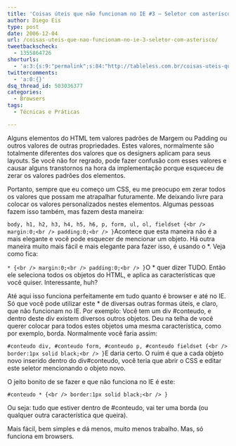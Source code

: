 ```yaml
---
title: 'Coisas úteis que não funcionam no IE #3 – Seletor com asterísco'
author: Diego Eis
type: post
date: 2006-12-04
url: /coisas-uteis-que-nao-funcionam-no-ie-3-seletor-com-asterisco/
tweetbackscheck:
  - 1355864726
shorturls:
  - 'a:3:{s:9:"permalink";s:84:"http://tableless.com.br/coisas-uteis-que-nao-funcionam-no-ie-3-seletor-com-asterisco";s:7:"tinyurl";s:26:"http://tinyurl.com/3f3yepg";s:4:"isgd";s:19:"http://is.gd/aZ8f8d";}'
twittercomments:
  - 'a:0:{}'
dsq_thread_id: 503036377
categories:
  - Browsers
tags:
  - Técnicas e Práticas

---
```

Alguns elementos do HTML tem valores padrões de Margem ou Padding ou outros valores de outras propriedades. Estes valores, normalmente são totalmente diferentes dos valores que os designers aplicam para seus layouts. Se você não for regrado, pode fazer confusão com esses valores e causar alguns transtornos na hora da implementação porque esqueceu de zerar os valores padrões dos elementos.

Portanto, sempre que eu começo um CSS, eu me preocupo em zerar todos os valores que possam me atrapalhar futuramente. Me deixando livre para colocar os valores personalizados nestes elementos. Algumas pessoas fazem isso também, mas fazem desta maneira:

 `body, h1, h2, h3, h4, h5, h6, p, form, ul, ol, fieldset {<br />
margin:0;<br />
padding:0;<br />
}`Acontece que esta maneira não é a mais elegante e você pode esquecer de mencionar um objeto. Há outra maneira muito mais fácil e mais elegante para fazer isso, é usando o *. Veja como fica:

`* {<br />
margin:0;<br />
padding:0;<br />
}`O * quer dizer TUDO. Então ele seleciona todos os objetos do HTML, e aplica as características que você quiser. Interessante, huh?

Até aqui isso funciona perfeitamente em tudo quanto é browser e até no IE. Só que você pode utilizar este * de diversas outras formas úteis, e claro, que não funcionam no IE. Por exemplo: Você tem um div #conteudo, e dentro deste div existem diversos outros objetos. Deu na telha de você querer colocar para todos estes objetos uma mesma característica, como por exemplo, borda. Normalmente você faria assim:

`#conteudo div, #conteudo form, #conteudo p, #conteudo fieldset {<br />
border:1px solid black;<br />
}`E daria certo. O ruim é que a cada objeto novo inserido dentro do div#conteudo, você teria que abrir o CSS e editar este seletor mencionando o objeto novo.
  
O jeito bonito de se fazer e que não funciona no IE é este:

`#conteudo * {<br />
border:1px solid black;<br />
}`

Ou seja: tudo que estiver dentro de #conteudo, vai ter uma borda (ou qualquer outra característica que queira).

Mais fácil, bem simples e dá menos, muito menos trabalho. Mas, só funciona em browsers.